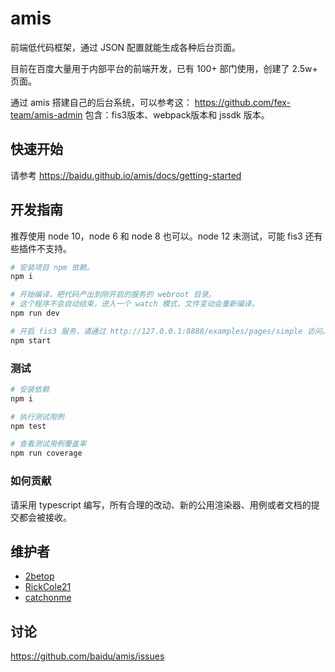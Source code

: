 # amis

前端低代码框架，通过 JSON 配置就能生成各种后台页面。

目前在百度大量用于内部平台的前端开发，已有 100+ 部门使用，创建了 2.5w+ 页面。

通过 amis 搭建自己的后台系统，可以参考这： https://github.com/fex-team/amis-admin
包含：fis3版本、webpack版本和 jssdk 版本。

## 快速开始

请参考 <https://baidu.github.io/amis/docs/getting-started>

## 开发指南

推荐使用 node 10，node 6 和 node 8 也可以。node 12 未测试，可能 fis3 还有些插件不支持。

```bash
# 安装项目 npm 依赖。
npm i

# 开始编译，把代码产出到刚开启的服务的 webroot 目录。
# 这个程序不会自动结束，进入一个 watch 模式，文件变动会重新编译。
npm run dev

# 开启 fis3 服务，请通过 http://127.0.0.1:8888/examples/pages/simple 访问。
npm start
```

### 测试

```bash
# 安装依赖
npm i

# 执行测试用例
npm test

# 查看测试用例覆盖率
npm run coverage
```

### 如何贡献

请采用 typescript 编写，所有合理的改动、新的公用渲染器、用例或者文档的提交都会被接收。

## 维护者

-   [2betop](https://github.com/2betop)
-   [RickCole21](https://github.com/RickCole21)
-   [catchonme](https://github.com/catchonme)

## 讨论

<https://github.com/baidu/amis/issues>
